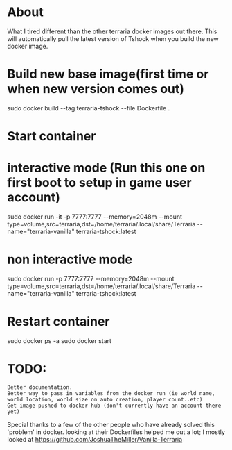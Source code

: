 # About
What I tired different than the other terraria docker images out there. This will automatically pull the latest version of Tshock when you build the new docker image.

# Build new base image(first time or when new version comes out)
sudo docker build --tag terraria-tshock --file Dockerfile .

# Start container

  # interactive mode (Run this one on first boot to setup in game user account)
  sudo docker run -it -p 7777:7777 --memory=2048m --mount type=volume,src=terraria,dst=/home/terraria/.local/share/Terraria --name="terraria-vanilla" terraria-tshock:latest

  # non interactive mode
  sudo docker run -p 7777:7777 --memory=2048m --mount type=volume,src=terraria,dst=/home/terraria/.local/share/Terraria --name="terraria-vanilla" terraria-tshock:latest

# Restart container
sudo docker ps -a
sudo docker start <container id>


# TODO:

    Better documentation.
    Better way to pass in variables from the docker run (ie world name, world location, world size on auto creation, player count..etc)
    Get image pushed to docker hub (don't currently have an account there yet)

Special thanks to a few of the other people who have already solved this 'problem' in docker. looking at their Dockerfiles helped me out a lot; I mostly looked at https://github.com/JoshuaTheMiller/Vanilla-Terraria